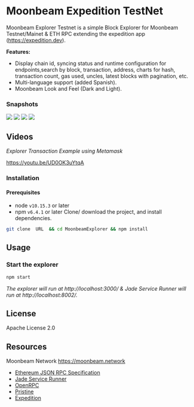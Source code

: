 # Moonbeam Expedition TestNet


<!-- about the project -->


Moonbeam Explorer Testnet is a simple Block Explorer for Moonbeam Testnet/Mainet & ETH RPC extending the expedition app (https://expedition.dev).



<!--features-->
**Features:**
- Display chain id, syncing status and runtime configuration for endpoints,search by block, transaction, address, charts for hash, transaction count, gas used, uncles, latest blocks with pagination, etc.
- Multi-language support (added Spanish).
- Moonbeam Look and Feel (Dark and Light).

### Snapshots

![](https://i.imgur.com/RxppmId.png)
![](https://i.imgur.com/BOogLau.png)
![](https://i.imgur.com/6LJJUzZ.png)
![](https://i.imgur.com/MvsmETc.png)


<!-- videos-->
## Videos



*Explorer Transaction Example using Metamask*

https://youtu.be/UD0OK3uYtqA






### Installation

#### Prerequisites
- node `v10.15.3` or later
- npm `v6.4.1` or later
Clone/ download the project, and install dependencies.
```bash
git clone  URL  && cd MoonbeamExplorer && npm install
```

<!-- example usage, screen shots, demos -->
## Usage

### Start the explorer
```bash
npm start
```
*The explorer will run at http://localhost:3000/ & Jade Service Runner will run at http://localhost:8002/.*



## License
Apache License 2.0

<!-- references and additional resources  -->
## Resources

Moonbeam Network https://moonbeam.network
- [Ethereum JSON RPC Specification](https://github.com/etclabscore/ethereum-json-rpc-specification)
- [Jade Service Runner](https://github.com/etclabscore/jade-service-runner)
- [OpenRPC](https://open-rpc.org)
- [Pristine](https://github.com/etclabscore/pristine)
- [Expedition](https://github.com/etclabscore/expedition.git)


